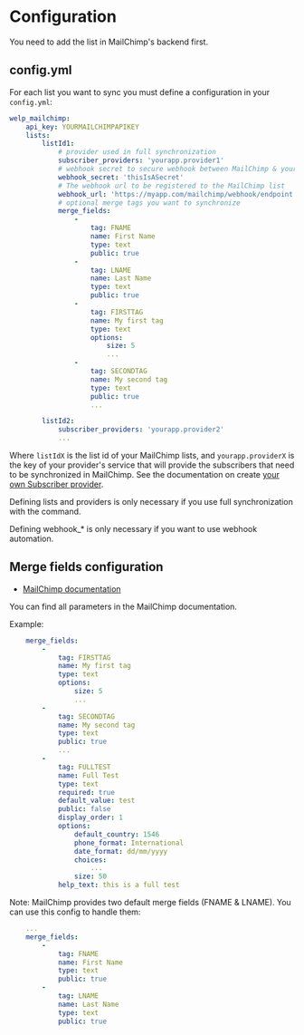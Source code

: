 # Configuration

You need to add the list in MailChimp's backend first.

## config.yml

For each list you want to sync you must define a configuration in your `config.yml`:

```yaml
welp_mailchimp:
    api_key: YOURMAILCHIMPAPIKEY
    lists:
        listId1:
            # provider used in full synchronization
            subscriber_providers: 'yourapp.provider1'
            # webhook secret to secure webhook between MailChimp & your app
            webhook_secret: 'thisIsASecret'
            # The webhook url to be registered to the MailChimp list
            webhook_url: 'https://myapp.com/mailchimp/webhook/endpoint'
            # optional merge tags you want to synchronize
            merge_fields:
                -
                    tag: FNAME
                    name: First Name
                    type: text
                    public: true
                -
                    tag: LNAME
                    name: Last Name
                    type: text
                    public: true
                -
                    tag: FIRSTTAG
                    name: My first tag
                    type: text
                    options:
                        size: 5
                        ...
                -
                    tag: SECONDTAG
                    name: My second tag
                    type: text
                    public: true
                    ...

        listId2:
            subscriber_providers: 'yourapp.provider2'
            ...
```

Where `listIdX` is the list id of your MailChimp lists, and `yourapp.providerX` is the key of your provider's service that will provide the subscribers that need to be synchronized in MailChimp. See the documentation on create [your own Subscriber provider](subscriber-provider.md).

Defining lists and providers is only necessary if you use full synchronization with the command.

Defining webhook_* is only necessary if you want to use webhook automation.

## Merge fields configuration

* [MailChimp documentation](http://developer.mailchimp.com/documentation/mailchimp/reference/lists/merge-fields/)

You can find all parameters in the MailChimp documentation.

Example:

```yaml
    merge_fields:
        -
            tag: FIRSTTAG
            name: My first tag
            type: text
            options:
                size: 5
                ...
        -
            tag: SECONDTAG
            name: My second tag
            type: text
            public: true
            ...
        -
            tag: FULLTEST
            name: Full Test
            type: text
            required: true
            default_value: test
            public: false
            display_order: 1
            options:
                default_country: 1546
                phone_format: International
                date_format: dd/mm/yyyy
                choices:
                    ...
                size: 50
            help_text: this is a full test

```

Note: MailChimp provides two default merge fields (FNAME & LNAME). You can use this config to handle them:

```yaml
    ...
    merge_fields:
        -
            tag: FNAME
            name: First Name
            type: text
            public: true
        -
            tag: LNAME
            name: Last Name
            type: text
            public: true
```
